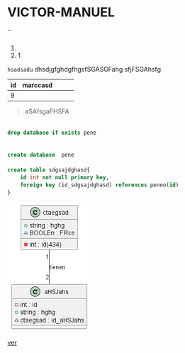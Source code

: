# VICTOR-MANUEL

#### ``
1.
1. 1


`hsadsadu`
dhsdjgfghdgfhgsfSGASGFahg 
sfjFSGAhsfg

| id | marccasd |  |  | |
|----|----------|--|--|-|
|9       

>aSAfsgaFHSFA
```sql

drop database if exists pene 


create database  pene 

create table sdgsajdghasd{
    id int not null primary key,
    foreign key (id_sdgsajdghasd) references peneo(id)
}


```

![imASBAjsb aVSGAs](jojo/base.png)

[ver](https://trello.com/b/epoUPRg2/parcial)

